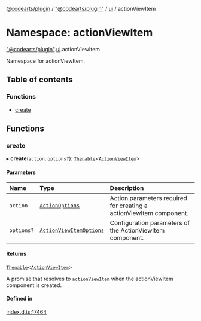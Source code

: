 [@codearts/plugin](../README.md) / ["@codearts/plugin"](_codearts_plugin_.md) / [ui](codearts_plugin_.ui.md) / actionViewItem

# Namespace: actionViewItem

["@codearts/plugin"](_codearts_plugin_.md).[ui](codearts_plugin_.ui.md).actionViewItem

Namespace for actionViewItem.

## Table of contents

### Functions

- [create](codearts_plugin_.ui.actionViewItem.md#create)

## Functions

### create

▸ **create**(`action`, `options?`): [`Thenable`](../interfaces/Thenable.md)<[`ActionViewItem`](../interfaces/codearts_plugin_.ui.ActionViewItem-1.md)\>

#### Parameters

| Name | Type | Description |
| :------ | :------ | :------ |
| `action` | [`ActionOptions`](../interfaces/codearts_plugin_.ui.ActionOptions.md) | Action parameters required for creating a actionViewItem component. |
| `options?` | [`ActionViewItemOptions`](../interfaces/codearts_plugin_.ui.ActionViewItemOptions.md) | Configuration parameters of the ActionViewItem component. |

#### Returns

[`Thenable`](../interfaces/Thenable.md)<[`ActionViewItem`](../interfaces/codearts_plugin_.ui.ActionViewItem-1.md)\>

A promise that resolves to `actionViewItem` when the actionViewItem component is created.

#### Defined in

[index.d.ts:17464](https://github.com/huaweicloud/cloudide-plugin-api/blob/03b481c/index.d.ts#L17464)

